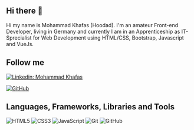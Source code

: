 ## Hi there 👋

Hi my name is Mohammad Khafas (Hoodad). I'm an amateur Front-end Developer, living in Germany and currently I am in an Apprenticeship as IT-Sprecialist for Web Development using HTML/CSS, Bootstrap, Javascript and VueJs.

## Follow me

[![Linkedin: Mohammad Khafas](https://img.shields.io/badge/-mohammad-khafas-blue?style=flat-square&logo=Linkedin&logoColor=white&link=https://www.linkedin.com/in/mohammad-khafas-b77932239/)](https://www.https://www.linkedin.com/in/mohammad-khafas-b77932239/)

[![GitHub](https://img.shields.io/github/followers/hoodaddeveloper?label=follow&style=social)](https://github.com/hoodaddeveloper)

## Languages, Frameworks, Libraries and Tools

![HTML5](https://img.shields.io/badge/-HTML5-E34F26?style=flat-square&logo=html5&logoColor=white)
![CSS3](https://img.shields.io/badge/-CSS3-1572B6?style=flat-square&logo=css3)
![JavaScript](https://img.shields.io/badge/-JavaScript-black?style=flat-square&logo=javascript)
![Git](https://img.shields.io/badge/-Git-black?style=flat-square&logo=git)
![GitHub](https://img.shields.io/badge/-GitHub-181717?style=flat-square&logo=github)
